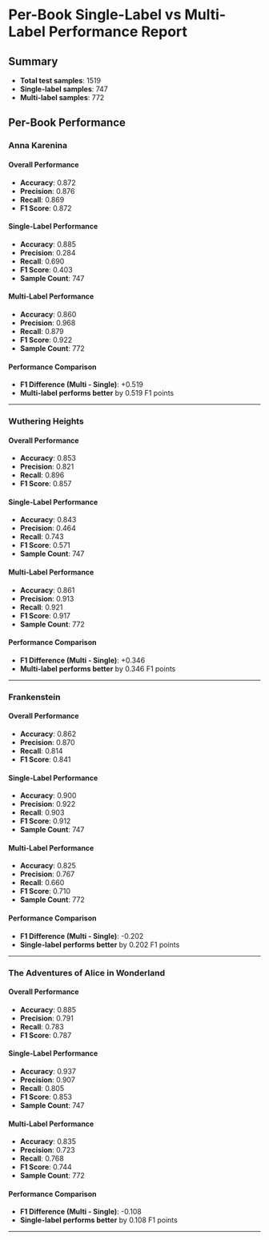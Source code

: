 # Per-Book Single-Label vs Multi-Label Performance Report

## Summary
- **Total test samples**: 1519
- **Single-label samples**: 747
- **Multi-label samples**: 772

## Per-Book Performance

### Anna Karenina

#### Overall Performance
- **Accuracy**: 0.872
- **Precision**: 0.876
- **Recall**: 0.869
- **F1 Score**: 0.872

#### Single-Label Performance
- **Accuracy**: 0.885
- **Precision**: 0.284
- **Recall**: 0.690
- **F1 Score**: 0.403
- **Sample Count**: 747

#### Multi-Label Performance
- **Accuracy**: 0.860
- **Precision**: 0.968
- **Recall**: 0.879
- **F1 Score**: 0.922
- **Sample Count**: 772

#### Performance Comparison
- **F1 Difference (Multi - Single)**: +0.519
- **Multi-label performs better** by 0.519 F1 points

---

### Wuthering Heights

#### Overall Performance
- **Accuracy**: 0.853
- **Precision**: 0.821
- **Recall**: 0.896
- **F1 Score**: 0.857

#### Single-Label Performance
- **Accuracy**: 0.843
- **Precision**: 0.464
- **Recall**: 0.743
- **F1 Score**: 0.571
- **Sample Count**: 747

#### Multi-Label Performance
- **Accuracy**: 0.861
- **Precision**: 0.913
- **Recall**: 0.921
- **F1 Score**: 0.917
- **Sample Count**: 772

#### Performance Comparison
- **F1 Difference (Multi - Single)**: +0.346
- **Multi-label performs better** by 0.346 F1 points

---

### Frankenstein

#### Overall Performance
- **Accuracy**: 0.862
- **Precision**: 0.870
- **Recall**: 0.814
- **F1 Score**: 0.841

#### Single-Label Performance
- **Accuracy**: 0.900
- **Precision**: 0.922
- **Recall**: 0.903
- **F1 Score**: 0.912
- **Sample Count**: 747

#### Multi-Label Performance
- **Accuracy**: 0.825
- **Precision**: 0.767
- **Recall**: 0.660
- **F1 Score**: 0.710
- **Sample Count**: 772

#### Performance Comparison
- **F1 Difference (Multi - Single)**: -0.202
- **Single-label performs better** by 0.202 F1 points

---

### The Adventures of Alice in Wonderland

#### Overall Performance
- **Accuracy**: 0.885
- **Precision**: 0.791
- **Recall**: 0.783
- **F1 Score**: 0.787

#### Single-Label Performance
- **Accuracy**: 0.937
- **Precision**: 0.907
- **Recall**: 0.805
- **F1 Score**: 0.853
- **Sample Count**: 747

#### Multi-Label Performance
- **Accuracy**: 0.835
- **Precision**: 0.723
- **Recall**: 0.768
- **F1 Score**: 0.744
- **Sample Count**: 772

#### Performance Comparison
- **F1 Difference (Multi - Single)**: -0.108
- **Single-label performs better** by 0.108 F1 points

---

